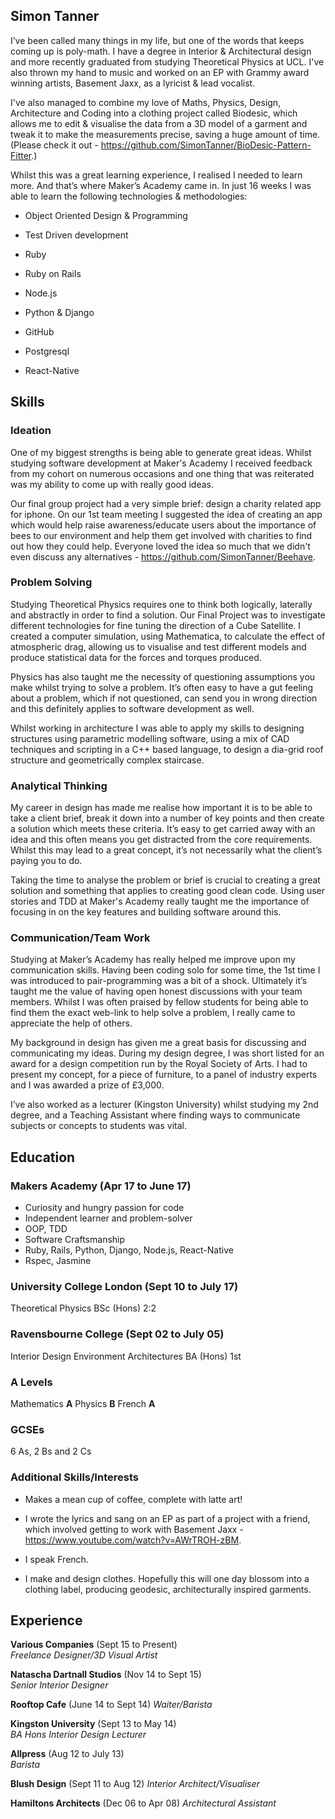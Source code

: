 ## Simon Tanner

I’ve been called many things in my life, but one of the words that keeps coming up is poly-math. I have a degree in Interior & Architectural design and more recently graduated from studying Theoretical Physics at UCL. I've also thrown my hand to music and worked on an EP with Grammy award winning artists, Basement Jaxx, as a lyricist & lead vocalist.

I've also managed to combine my love of Maths, Physics, Design, Architecture and Coding into a clothing project called Biodesic, which allows me to edit & visualise the data from a 3D model of a garment and tweak it to make the measurements precise, saving a huge amount of time. (Please check it out - https://github.com/SimonTanner/BioDesic-Pattern-Fitter.)

Whilst this was a great learning experience, I realised I needed to learn more. And that’s where Maker’s Academy came in. In just 16 weeks I was able to learn the following technologies & methodologies:

* Object Oriented Design & Programming

* Test Driven development

* Ruby

* Ruby on Rails

* Node.js

* Python & Django

* GitHub

* Postgresql

* React-Native


## Skills

### Ideation

One of my biggest strengths is being able to generate great ideas. Whilst studying software development at Maker's Academy I received feedback from my cohort on numerous occasions and one thing that was reiterated was my ability to come up with really good ideas.

Our final group project had a very simple brief: design a charity related app for iphone. On our 1st team meeting I suggested the idea of creating an app which would help raise awareness/educate users about the importance of bees to our environment and help them get involved with charities to find out how they could help. Everyone loved the idea so much that we didn't even discuss any alternatives - https://github.com/SimonTanner/Beehave.

### Problem Solving

Studying Theoretical Physics requires one to think both logically, laterally and abstractly in order to find a solution. Our Final Project was to investigate different technologies for fine tuning the direction of a Cube Satellite. I created a computer simulation, using Mathematica, to calculate the effect of atmospheric drag, allowing us to visualise and test different models and produce statistical data for the forces and torques produced.

Physics has also taught me the necessity of questioning assumptions you make whilst trying to solve a problem. It’s often easy to have a gut feeling about a problem, which if not questioned, can send you in wrong direction and this definitely applies to software development as well.

Whilst working in architecture I was able to apply my skills to designing structures using parametric modelling software, using a mix of CAD techniques and scripting in a C++ based language, to design a dia-grid roof structure and geometrically complex staircase.

### Analytical Thinking

My career in design has made me realise how important it is to be able to take a client brief, break it down into a number of key points and then create a solution which meets these criteria. It’s easy to get carried away with an idea and this often means you get distracted from the core requirements. Whilst this may lead to a great concept, it’s not necessarily what the client’s paying you to do.

 Taking the time to analyse the problem or brief is crucial to creating a great solution and something that applies to creating good clean code. Using user stories and TDD at Maker's Academy really taught me the importance of focusing in on the key features and building software around this.

### Communication/Team Work

Studying at Maker’s Academy has really helped me improve upon my communication skills. Having been coding solo for some time, the 1st time I was introduced to pair-programming was a bit of a shock. Ultimately it’s taught me the value of having open honest discussions with your team members. Whilst I was often praised by fellow students for being able to find them the exact web-link to help solve a problem, I really came to appreciate the help of others.

My background in design has given me a great basis for discussing and communicating my ideas. During my design degree, I was short listed for an award for a design competition run by the Royal Society of Arts. I had to present my concept, for a piece of furniture, to a panel of industry experts and I was awarded a prize of £3,000.

I’ve also worked as a lecturer (Kingston University) whilst studying my 2nd degree, and a Teaching Assistant where finding ways to communicate subjects or concepts to students was vital.


## Education

### Makers Academy (Apr 17 to June 17)

- Curiosity and hungry passion for code
- Independent learner and problem-solver
- OOP, TDD
- Software Craftsmanship
- Ruby, Rails, Python, Django, Node.js, React-Native
- Rspec, Jasmine

### University College London (Sept 10 to July 17)

Theoretical Physics BSc (Hons) 2:2

### Ravensbourne College (Sept 02 to July 05)

Interior Design Environment Architectures BA (Hons) 1st

### A Levels

Mathematics **A**
Physics **B**
French **A**

### GCSEs

6 As, 2 Bs and 2 Cs

### Additional Skills/Interests

- Makes a mean cup of coffee, complete with latte art!

- I wrote the lyrics and sang on an EP as part of a project with a friend, which involved getting to work with Basement Jaxx - https://www.youtube.com/watch?v=AWrTROH-zBM.

- I speak French.

- I make and design clothes. Hopefully this will one day blossom into a clothing label, producing geodesic, architecturally inspired garments.


## Experience

**Various Companies** (Sept 15 to Present)    
*Freelance Designer/3D Visual Artist*  

**Natascha Dartnall Studios** (Nov 14 to Sept 15)   
*Senior Interior Designer*

**Rooftop Cafe** (June 14 to Sept 14)
*Waiter/Barista*

**Kingston University** (Sept 13 to May 14)   
*BA Hons Interior Design Lecturer*

**Allpress** (Aug 12 to July 13)   
*Barista*

**Blush Design** (Sept 11 to Aug 12)
*Interior Architect/Visualiser*

**Hamiltons Architects** (Dec 06 to Apr 08)
*Architectural Assistant*
